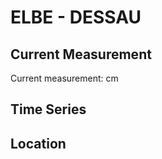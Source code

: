 # ELBE - DESSAU

## Current Measurement

Current measurement: <Value topic="rivers/pegel-online/ELBE/DESSAU/measurementValue"/> cm

## Time Series

<TimeSeries topic="rivers/pegel-online/ELBE/DESSAU/measurementValue" period="week" />

## Location

<WorldMap>
  <Marker lat="51.856888350666324" lon="12.22327683144822" labelTopic="rivers/pegel-online/ELBE/DESSAU" />
</WorldMap>
